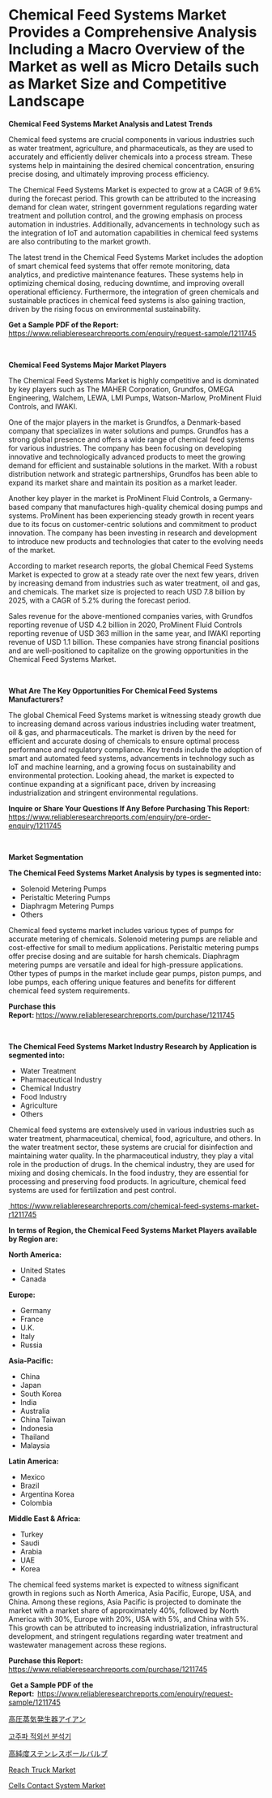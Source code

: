 <p><h1>Chemical Feed Systems Market Provides a Comprehensive Analysis Including a Macro Overview of the Market as well as Micro Details such as Market Size and Competitive Landscape</h1></p><p><strong>Chemical Feed Systems Market Analysis and Latest Trends</strong></p>
<p><p>Chemical feed systems are crucial components in various industries such as water treatment, agriculture, and pharmaceuticals, as they are used to accurately and efficiently deliver chemicals into a process stream. These systems help in maintaining the desired chemical concentration, ensuring precise dosing, and ultimately improving process efficiency.</p><p>The Chemical Feed Systems Market is expected to grow at a CAGR of 9.6% during the forecast period. This growth can be attributed to the increasing demand for clean water, stringent government regulations regarding water treatment and pollution control, and the growing emphasis on process automation in industries. Additionally, advancements in technology such as the integration of IoT and automation capabilities in chemical feed systems are also contributing to the market growth.</p><p>The latest trend in the Chemical Feed Systems Market includes the adoption of smart chemical feed systems that offer remote monitoring, data analytics, and predictive maintenance features. These systems help in optimizing chemical dosing, reducing downtime, and improving overall operational efficiency. Furthermore, the integration of green chemicals and sustainable practices in chemical feed systems is also gaining traction, driven by the rising focus on environmental sustainability.</p></p>
<p><strong>Get a Sample PDF of the Report:&nbsp;</strong> <a href="https://www.reliableresearchreports.com/enquiry/request-sample/1211745">https://www.reliableresearchreports.com/enquiry/request-sample/1211745</a></p>
<p>&nbsp;</p>
<p><strong>Chemical Feed Systems Major Market Players</strong></p>
<p><p>The Chemical Feed Systems Market is highly competitive and is dominated by key players such as The MAHER Corporation, Grundfos, OMEGA Engineering, Walchem, LEWA, LMI Pumps, Watson-Marlow, ProMinent Fluid Controls, and IWAKI.</p><p>One of the major players in the market is Grundfos, a Denmark-based company that specializes in water solutions and pumps. Grundfos has a strong global presence and offers a wide range of chemical feed systems for various industries. The company has been focusing on developing innovative and technologically advanced products to meet the growing demand for efficient and sustainable solutions in the market. With a robust distribution network and strategic partnerships, Grundfos has been able to expand its market share and maintain its position as a market leader.</p><p>Another key player in the market is ProMinent Fluid Controls, a Germany-based company that manufactures high-quality chemical dosing pumps and systems. ProMinent has been experiencing steady growth in recent years due to its focus on customer-centric solutions and commitment to product innovation. The company has been investing in research and development to introduce new products and technologies that cater to the evolving needs of the market.</p><p>According to market research reports, the global Chemical Feed Systems Market is expected to grow at a steady rate over the next few years, driven by increasing demand from industries such as water treatment, oil and gas, and chemicals. The market size is projected to reach USD 7.8 billion by 2025, with a CAGR of 5.2% during the forecast period.</p><p>Sales revenue for the above-mentioned companies varies, with Grundfos reporting revenue of USD 4.2 billion in 2020, ProMinent Fluid Controls reporting revenue of USD 363 million in the same year, and IWAKI reporting revenue of USD 1.1 billion. These companies have strong financial positions and are well-positioned to capitalize on the growing opportunities in the Chemical Feed Systems Market.</p></p>
<p>&nbsp;</p>
<p><strong>What Are The Key Opportunities For Chemical Feed Systems Manufacturers?</strong></p>
<p><p>The global Chemical Feed Systems market is witnessing steady growth due to increasing demand across various industries including water treatment, oil & gas, and pharmaceuticals. The market is driven by the need for efficient and accurate dosing of chemicals to ensure optimal process performance and regulatory compliance. Key trends include the adoption of smart and automated feed systems, advancements in technology such as IoT and machine learning, and a growing focus on sustainability and environmental protection. Looking ahead, the market is expected to continue expanding at a significant pace, driven by increasing industrialization and stringent environmental regulations.</p></p>
<p><strong>Inquire or Share Your Questions If Any Before Purchasing This Report:</strong> <a href="https://www.reliableresearchreports.com/enquiry/pre-order-enquiry/1211745">https://www.reliableresearchreports.com/enquiry/pre-order-enquiry/1211745</a></p>
<p>&nbsp;</p>
<p><strong>Market Segmentation</strong></p>
<p><strong>The Chemical Feed Systems Market Analysis by types is segmented into:</strong></p>
<p><ul><li>Solenoid Metering Pumps</li><li>Peristaltic Metering Pumps</li><li>Diaphragm Metering Pumps</li><li>Others</li></ul></p>
<p><p>Chemical feed systems market includes various types of pumps for accurate metering of chemicals. Solenoid metering pumps are reliable and cost-effective for small to medium applications. Peristaltic metering pumps offer precise dosing and are suitable for harsh chemicals. Diaphragm metering pumps are versatile and ideal for high-pressure applications. Other types of pumps in the market include gear pumps, piston pumps, and lobe pumps, each offering unique features and benefits for different chemical feed system requirements.</p></p>
<p><strong>Purchase this Report:&nbsp;</strong><a href="https://www.reliableresearchreports.com/purchase/1211745">https://www.reliableresearchreports.com/purchase/1211745</a></p>
<p>&nbsp;</p>
<p><strong>The Chemical Feed Systems Market Industry Research by Application is segmented into:</strong></p>
<p><ul><li>Water Treatment</li><li>Pharmaceutical Industry</li><li>Chemical Industry</li><li>Food Industry</li><li>Agriculture</li><li>Others</li></ul></p>
<p><p>Chemical feed systems are extensively used in various industries such as water treatment, pharmaceutical, chemical, food, agriculture, and others. In the water treatment sector, these systems are crucial for disinfection and maintaining water quality. In the pharmaceutical industry, they play a vital role in the production of drugs. In the chemical industry, they are used for mixing and dosing chemicals. In the food industry, they are essential for processing and preserving food products. In agriculture, chemical feed systems are used for fertilization and pest control.</p></p>
<p><a href="https://www.reliableresearchreports.com/chemical-feed-systems-market-r1211745">&nbsp;https://www.reliableresearchreports.com/chemical-feed-systems-market-r1211745</a></p>
<p><strong>In terms of Region, the Chemical Feed Systems Market Players available by Region are:</strong></p>
<p>
    <p> <strong> North America: </strong>
        <ul>
            <li>United States</li>
            <li>Canada</li>
        </ul>
        </p> 
    <p> <strong> Europe: </strong>
        <ul>
            <li>Germany</li>
            <li>France</li>
            <li>U.K.</li>
            <li>Italy</li>
            <li>Russia</li>
        </ul>
        </p> 
    <p> <strong> Asia-Pacific: </strong>
        <ul>
            <li>China</li>
            <li>Japan</li>
            <li>South Korea</li>
            <li>India</li>
            <li>Australia</li>
            <li>China Taiwan</li>
            <li>Indonesia</li>
            <li>Thailand</li>
            <li>Malaysia</li>
        </ul>
        </p> 
    <p> <strong> Latin America: </strong>
        <ul>
            <li>Mexico</li>
            <li>Brazil</li>
            <li>Argentina Korea</li>
            <li>Colombia</li>
        </ul>
        </p> 
    <p> <strong> Middle East & Africa: </strong>
        <ul>
            <li>Turkey</li>
            <li>Saudi</li>
            <li>Arabia</li>
            <li>UAE</li>
            <li>Korea</li>
        </ul>
    </p>
    </p>
<p><p>The chemical feed systems market is expected to witness significant growth in regions such as North America, Asia Pacific, Europe, USA, and China. Among these regions, Asia Pacific is projected to dominate the market with a market share of approximately 40%, followed by North America with 30%, Europe with 20%, USA with 5%, and China with 5%. This growth can be attributed to increasing industrialization, infrastructural development, and stringent regulations regarding water treatment and wastewater management across these regions.</p></p>
<p><strong>Purchase this Report: </strong><a href="https://www.reliableresearchreports.com/purchase/1211745">https://www.reliableresearchreports.com/purchase/1211745</a></p>
<p>&nbsp;<strong>Get a Sample PDF of the Report:&nbsp;&nbsp;</strong><a href="https://www.reliableresearchreports.com/enquiry/request-sample/1211745">https://www.reliableresearchreports.com/enquiry/request-sample/1211745</a></p>
<p><strong></strong></p>
<p><p><a href="https://github.com/ChloeConn27/Market-Research-Report-List-1/blob/main/4811881101542.md">高圧蒸気発生器アイアン</a></p><p><a href="https://github.com/Marcosoenrt565736/Market-Research-Report-List-1/blob/main/506412395106.md">고주파 적외선 분석기</a></p><p><a href="https://github.com/xnljig2898992/Market-Research-Report-List-2/blob/main/1349511101543.md">高純度ステンレスボールバルブ</a></p><p><a href="https://github.com/provorikovar/Market-Research-Report-List-4/blob/main/reach-truck-market.md">Reach Truck Market</a></p><p><a href="https://issuu.com/reportprime-2/docs/cells-contact-system-market-size-2030.pptx">Cells Contact System Market</a></p></p>